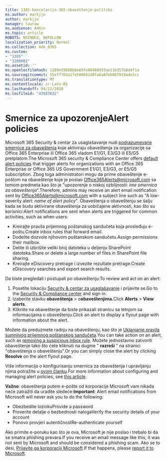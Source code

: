 ```yaml
---
title: 1385-kancelarija-365-obaveštenje-politika
ms.author: markjjo
author: markjjo
manager: lauraw
ms.audience: Admin
ms.topic: article
ROBOTS: NOINDEX, NOFOLLOW
localization_priority: Normal
ms.collection: Adm_O365
ms.custom:
- "1385"
- "3200002"
ms.assetid: ''
ms.openlocfilehash: 1209e59668bbe69fe88408933ae11b357b8d4f1a
ms.sourcegitcommit: 55eff703a17e500681d8fa6a87eb067019ade3cc
ms.translationtype: MT
ms.contentlocale: sr-Latn-RS
ms.lasthandoff: 04/22/2020
ms.locfileid: "43687632"
---
```

# <a name="alert-policies"></a><span data-ttu-id="9af7f-102">Smernice za upozorenje</span><span class="sxs-lookup"><span data-stu-id="9af7f-102">Alert policies</span></span>

<span data-ttu-id="9af7f-103">Microsoft 365 Security & centar za usaglašavanje nudi [podrazumevane smernice za obaveštenja](https://docs.microsoft.com/office365/securitycompliance/alert-policies#default-alert-policies) koje aktiviraju obaveštenja za organizacije sa Office 365 Enterprise ili Office 365 vladom E1/G1, E3/G3 ili E5/G5 pretplatom.</span><span class="sxs-lookup"><span data-stu-id="9af7f-103">The Microsoft 365 security & Compliance Center offers [default alert policies](https://docs.microsoft.com/office365/securitycompliance/alert-policies#default-alert-policies) that trigger alerts for organizations with an Office 365 Enterprise or Office 365 US Government E1/G1, E3/G3, or E5/G5 subscription.</span></span> <span data-ttu-id="9af7f-104">Zbog toga administratori mogu da prime obaveštenje e-poštom na obaveštenje koje je poslao Office365Alerts@microsoft.com sa temom predmeta kao što je "upozorenje o niskoj ozbiljnosti: *ime smernica za obaveštenja*".</span><span class="sxs-lookup"><span data-stu-id="9af7f-104">Therefore, admins may receive an alert email notification sent by Office365Alerts@microsoft.com with a subject line such as "A low-severity alert: *name of alert policy*".</span></span> <span data-ttu-id="9af7f-105">Obaveštenja o obaveštenju se šalju kada se budu aktivirane obaveštenja za uobičajene aktivnosti, kao što su korisnici:</span><span class="sxs-lookup"><span data-stu-id="9af7f-105">Alert notifications are sent when alerts are triggered for common activities, such as when users:</span></span>

- <span data-ttu-id="9af7f-106">Kreirajte pravila prijemnog poštanskog sandučeta koja prosleđuju e-poštu.</span><span class="sxs-lookup"><span data-stu-id="9af7f-106">Create inbox rules that forward email.</span></span>
- <span data-ttu-id="9af7f-107">Dodelite dozvole njihovom poštanskom sandučetu.</span><span class="sxs-lookup"><span data-stu-id="9af7f-107">Assign permissions their mailbox.</span></span>
- <span data-ttu-id="9af7f-108">Delite ili izbrišite veliki broj datoteka u deljenju SharePoint datoteka.</span><span class="sxs-lookup"><span data-stu-id="9af7f-108">Share or delete a large number of files in SharePoint file sharing.</span></span>
- <span data-ttu-id="9af7f-109">Kreirajte eDiscovery pretrage i izvezite rezultate pretrage.</span><span class="sxs-lookup"><span data-stu-id="9af7f-109">Create eDiscovery searches and export search results.</span></span>

<span data-ttu-id="9af7f-110">Da biste pregledali i postupali po obaveštenju:</span><span class="sxs-lookup"><span data-stu-id="9af7f-110">To review and act on an alert:</span></span>

1. <span data-ttu-id="9af7f-111">Posetite lokaciju [Security & centar za usaglašavanje](https://protection.office.com) i prijavite se.</span><span class="sxs-lookup"><span data-stu-id="9af7f-111">Go to the [Security & Compliance center](https://protection.office.com) and sign in.</span></span>
2. <span data-ttu-id="9af7f-112">Izaberite stavku **obaveštenja** > o**obaveštenjima.**</span><span class="sxs-lookup"><span data-stu-id="9af7f-112">Click **Alerts** > **View alerts**.</span></span>
3. <span data-ttu-id="9af7f-113">Kliknite na obaveštenje da biste prikazali stranicu sa letnjom sa informacijama o obaveštenju.</span><span class="sxs-lookup"><span data-stu-id="9af7f-113">Click an alert to display a flyout page with information about the alert.</span></span>

<span data-ttu-id="9af7f-114">Možete da preduzmete radnju na obaveštenju, kao što je [Uklanjanje pravila sumnjivog prijemnog poštanskog sandučeta](https://docs.microsoft.com/office365/securitycompliance/responding-to-a-compromised-email-account).</span><span class="sxs-lookup"><span data-stu-id="9af7f-114">You can take action on an alert, such as [removing a suspicious inbox rule](https://docs.microsoft.com/office365/securitycompliance/responding-to-a-compromised-email-account).</span></span> <span data-ttu-id="9af7f-115">Možete jednostavno zatvoriti obaveštenje tako što ćete kliknuti na dugme " **razreši** " na stranici "obaveštenja o obaveštenju".</span><span class="sxs-lookup"><span data-stu-id="9af7f-115">Or you can simply close the alert by clicking **Resolve** on the alert flyout page.</span></span>

<span data-ttu-id="9af7f-116">Više informacija o konfigurisanju smernica za obaveštenja i upravljanju njima potražite u [ovom članku](https://docs.microsoft.com/office365/securitycompliance/alert-policies).</span><span class="sxs-lookup"><span data-stu-id="9af7f-116">For more information about configuring and managing alert policies, see  [this article](https://docs.microsoft.com/office365/securitycompliance/alert-policies).</span></span>

<span data-ttu-id="9af7f-117">**Važno**: obaveštenja putem e-pošte od korporacije Microsoft vam nikada neće zatražiti da uradite sledeće:</span><span class="sxs-lookup"><span data-stu-id="9af7f-117">**Important**: Alert email notifications from Microsoft will never ask you to do the following:</span></span>

- <span data-ttu-id="9af7f-118">Obezbedite lozinku</span><span class="sxs-lookup"><span data-stu-id="9af7f-118">Provide a password</span></span>
- <span data-ttu-id="9af7f-119">Proverite detalje o bezbednosti naloga</span><span class="sxs-lookup"><span data-stu-id="9af7f-119">Verify the security details of your account</span></span>
- <span data-ttu-id="9af7f-120">Ponovo provjeri autentičnost</span><span class="sxs-lookup"><span data-stu-id="9af7f-120">Re-authenticate yourself</span></span>

<span data-ttu-id="9af7f-121">Ako primite e-poruku kao što je ova, Microsoft je nije poslao i trebalo bi da se smatra phishing prevara.</span><span class="sxs-lookup"><span data-stu-id="9af7f-121">If you receive an email message like this, it was not sent by Microsoft and should be considered a phishing scam.</span></span> <span data-ttu-id="9af7f-122">Ako se to desi, [Prijavite ga korporaciji Microsoft](https://docs.microsoft.com/office365/SecurityCompliance/report-junk-email-and-phishing-scams-in-outlook-on-the-web-eop).</span><span class="sxs-lookup"><span data-stu-id="9af7f-122">If that happens, please [report it to Microsoft](https://docs.microsoft.com/office365/SecurityCompliance/report-junk-email-and-phishing-scams-in-outlook-on-the-web-eop).</span></span>